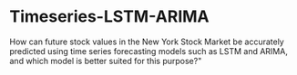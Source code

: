 # Timeseries-LSTM-ARIMA
How can future stock values in the New York Stock Market be accurately predicted using time series forecasting models such as LSTM and ARIMA, and which model is better suited for this purpose?"
